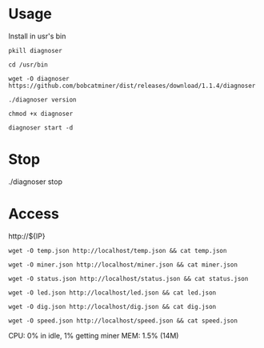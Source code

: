 # Usage

Install in usr's bin

```
pkill diagnoser

cd /usr/bin

wget -O diagnoser https://github.com/bobcatminer/dist/releases/download/1.1.4/diagnoser

./diagnoser version

chmod +x diagnoser 

diagnoser start -d
```

# Stop 

./diagnoser stop

# Access

http://${IP}

```
wget -O temp.json http://localhost/temp.json && cat temp.json

wget -O miner.json http://localhost/miner.json && cat miner.json

wget -O status.json http://localhost/status.json && cat status.json

wget -O led.json http://localhost/led.json && cat led.json

wget -O dig.json http://localhost/dig.json && cat dig.json

wget -O speed.json http://localhost/speed.json && cat speed.json

```


CPU: 0% in idle, 1% getting miner
MEM: 1.5% (14M)

